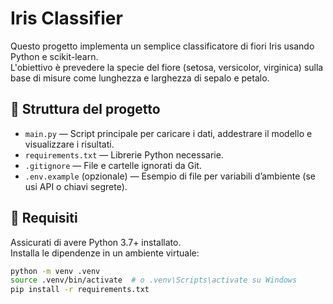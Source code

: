 # Iris Classifier

Questo progetto implementa un semplice classificatore di fiori Iris usando Python e scikit-learn.   
L'obiettivo è prevedere la specie del fiore (setosa, versicolor, virginica) sulla base di misure come lunghezza e larghezza di sepalo e petalo.

## 📂 Struttura del progetto

- `main.py` — Script principale per caricare i dati, addestrare il modello e visualizzare i risultati.
- `requirements.txt` — Librerie Python necessarie.
- `.gitignore` — File e cartelle ignorati da Git.
- `.env.example` (opzionale) — Esempio di file per variabili d’ambiente (se usi API o chiavi segrete).

## 🔧 Requisiti

Assicurati di avere Python 3.7+ installato.  
Installa le dipendenze in un ambiente virtuale:

```bash
python -m venv .venv
source .venv/bin/activate  # o .venv\Scripts\activate su Windows
pip install -r requirements.txt
